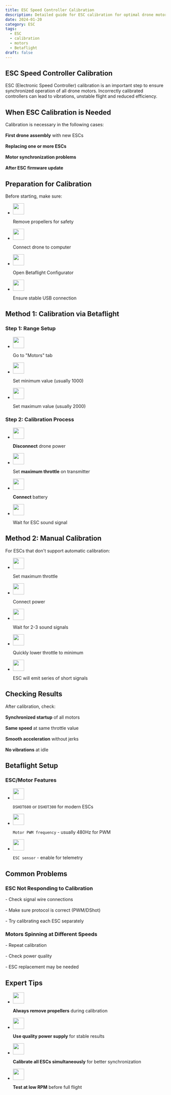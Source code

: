 ```yaml
---
title: ESC Speed Controller Calibration
description: Detailed guide for ESC calibration for optimal drone motor operation
date: 2024-01-20
category: ESC
tags:
  - ESC
  - calibration
  - motors
  - Betaflight
draft: false
---
```




<section id="when" class="scroll-mt-24">
<h1 class="text-[20px] md:text-[24px] font-[Montserrat] mb-[10px] font-medium">ESC Speed Controller Calibration</h1>
<p class="text-[15px] md:text-[16px] font-[Montserrat]">ESC (Electronic Speed Controller) calibration is an important step to ensure synchronized operation of all drone motors. Incorrectly calibrated controllers can lead to vibrations, unstable flight and reduced efficiency.
</p>

<h2 class="font-[Montserrat] text-[20px] lg:text-[24px] border-b border-[#ba0108] pb-3 font-normal mb-3 mt-[30px]">When ESC Calibration is Needed</h2>
<p class="text-[16px] font-normal font-[Montserrat]">
Calibration is necessary in the following cases:
<br />
<br />
<strong>First drone assembly</strong> with new ESCs
<br />
<br />
<strong>Replacing one or more ESCs</strong>
<br />
<br />
<strong>Motor synchronization problems</strong>
<br />
<br />
<strong>After ESC firmware update</strong>
</p>
</section>

<section id="preparation" class="mt-10 scroll-mt-24">
<h2 class="font-[Montserrat] text-[20px] lg:text-[24px] border-b border-[#ba0108] pb-3 font-normal mb-3">Preparation for Calibration</h2>
<p class="text-[16px] font-normal font-[Montserrat]">
Before starting, make sure:
</p>
<ul class="list-disc pl-5 space-y-2 text-[#333]">
<li class="flex gap-3 items-center">
<img width="35" height="35" src="/img/list-guide-one.png" alt="" style="filter: none; box-shadow: none;" />
<p class="text-[16px] font-normal font-[Montserrat]">
Remove propellers for safety
</p>
</li>

<li class="flex gap-3 items-center">
<img width="35" height="35" src="/img/list-guide-two.png" alt="" style="filter: none; box-shadow: none;" />
<p class="text-[16px] font-normal font-[Montserrat]">
Connect drone to computer
</p>
</li>

<li class="flex gap-3 items-center">
<img width="35" height="35" src="/img/list-guide-three.png" alt="" style="filter: none; box-shadow: none;" />
<p class="text-[16px] font-normal font-[Montserrat]">
Open Betaflight Configurator
</p>
</li>

<li class="flex gap-3 items-center">
<img width="35" height="35" src="/img/list-guide-four.png" alt="" style="filter: none; box-shadow: none;" />
<p class="text-[16px] font-normal font-[Montserrat]">
Ensure stable USB connection
</p>
</li>
</ul>
</section>

<section id="method1" class="scroll-mt-24 mt-10 bg-[#f5f5f5] px-[29px] py-[27px]">
<h2 class="font-[Montserrat] text-[20px] lg:text-[24px] border-b border-[#ba0108] pb-3 font-normal mb-3">Method 1: Calibration via Betaflight</h2>
<h3 class="font-[Montserrat] text-[18px] font-normal mb-3">Step 1: Range Setup</h3>
<ul class="list-disc pl-5 space-y-2 text-[#333]">
<li class="flex gap-3 items-center">
<img width="35" height="35" src="/img/list-guide-one.png" alt="" style="filter: none; box-shadow: none;" />
<p class="text-[16px] font-normal font-[Montserrat]">
Go to "Motors" tab
</p>
</li>

<li class="flex gap-3 items-center">
<img width="35" height="35" src="/img/list-guide-two.png" alt="" style="filter: none; box-shadow: none;" />
<p class="text-[16px] font-normal font-[Montserrat]">
Set minimum value (usually 1000)
</p>
</li>

<li class="flex gap-3 items-center">
<img width="35" height="35" src="/img/list-guide-three.png" alt="" style="filter: none; box-shadow: none;" />
<p class="text-[16px] font-normal font-[Montserrat]">
Set maximum value (usually 2000)
</p>
</li>
</ul>

<h3 class="font-[Montserrat] text-[18px] font-normal mb-3 mt-6">Step 2: Calibration Process</h3>
<ul class="list-disc pl-5 space-y-2 text-[#333]">
<li class="flex gap-3 items-center">
<img width="35" height="35" src="/img/list-guide-one.png" alt="" style="filter: none; box-shadow: none;" />
<p class="text-[16px] font-normal font-[Montserrat]">
<strong>Disconnect</strong> drone power
</p>
</li>

<li class="flex gap-3 items-center">
<img width="35" height="35" src="/img/list-guide-two.png" alt="" style="filter: none; box-shadow: none;" />
<p class="text-[16px] font-normal font-[Montserrat]">
Set <strong>maximum throttle</strong> on transmitter
</p>
</li>

<li class="flex gap-3 items-center">
<img width="35" height="35" src="/img/list-guide-three.png" alt="" style="filter: none; box-shadow: none;" />
<p class="text-[16px] font-normal font-[Montserrat]">
<strong>Connect</strong> battery
</p>
</li>

<li class="flex gap-3 items-center">
<img width="35" height="35" src="/img/list-guide-four.png" alt="" style="filter: none; box-shadow: none;" />
<p class="text-[16px] font-normal font-[Montserrat]">
Wait for ESC sound signal
</p>
</li>
</ul>
</section>

<section id="method2" class="mt-10 scroll-mt-24">
<h2 class="font-[Montserrat] text-[20px] lg:text-[24px] border-b border-[#ba0108] pb-3 font-normal mb-3">Method 2: Manual Calibration</h2>
<p class="text-[16px] font-normal font-[Montserrat]">
For ESCs that don't support automatic calibration:
</p>
<ul class="list-disc pl-5 space-y-2 text-[#333]">
<li class="flex gap-3 items-center">
<img width="35" height="35" src="/img/list-guide-one.png" alt="" style="filter: none; box-shadow: none;" />
<p class="text-[16px] font-normal font-[Montserrat]">
Set maximum throttle
</p>
</li>

<li class="flex gap-3 items-center">
<img width="35" height="35" src="/img/list-guide-two.png" alt="" style="filter: none; box-shadow: none;" />
<p class="text-[16px] font-normal font-[Montserrat]">
Connect power
</p>
</li>

<li class="flex gap-3 items-center">
<img width="35" height="35" src="/img/list-guide-three.png" alt="" style="filter: none; box-shadow: none;" />
<p class="text-[16px] font-normal font-[Montserrat]">
Wait for 2-3 sound signals
</p>
</li>

<li class="flex gap-3 items-center">
<img width="35" height="35" src="/img/list-guide-four.png" alt="" style="filter: none; box-shadow: none;" />
<p class="text-[16px] font-normal font-[Montserrat]">
Quickly lower throttle to minimum
</p>
</li>

<li class="flex gap-3 items-center">
<img width="35" height="35" src="/img/list-guide-one.png" alt="" style="filter: none; box-shadow: none;" />
<p class="text-[16px] font-normal font-[Montserrat]">
ESC will emit series of short signals
</p>
</li>
</ul>
</section>

<section id="check" class="mt-10 scroll-mt-24">
<h2 class="font-[Montserrat] text-[20px] lg:text-[24px] border-b border-[#ba0108] pb-3 font-normal mb-3">Checking Results</h2>
<p class="text-[16px] font-normal font-[Montserrat]">
After calibration, check:
<br />
<br />
<strong>Synchronized startup</strong> of all motors
<br />
<br />
<strong>Same speed</strong> at same throttle value
<br />
<br />
<strong>Smooth acceleration</strong> without jerks
<br />
<br />
<strong>No vibrations</strong> at idle
</p>
</section>

<section id="betaflight" class="mt-10 scroll-mt-24">
<h2 class="font-[Montserrat] text-[20px] lg:text-[24px] border-b border-[#ba0108] pb-3 font-normal mb-3">Betaflight Setup</h2>
<h3 class="font-[Montserrat] text-[18px] font-normal mb-3">ESC/Motor Features</h3>
<ul class="list-disc pl-5 space-y-2 text-[#333]">
<li class="flex gap-3 items-center">
<img width="35" height="35" src="/img/list-guide-one.png" alt="" style="filter: none; box-shadow: none;" />
<p class="text-[16px] font-normal font-[Montserrat]">
<code>DSHOT600</code> or <code>DSHOT300</code> for modern ESCs
</p>
</li>

<li class="flex gap-3 items-center">
<img width="35" height="35" src="/img/list-guide-two.png" alt="" style="filter: none; box-shadow: none;" />
<p class="text-[16px] font-normal font-[Montserrat]">
<code>Motor PWM frequency</code> - usually 480Hz for PWM
</p>
</li>

<li class="flex gap-3 items-center">
<img width="35" height="35" src="/img/list-guide-three.png" alt="" style="filter: none; box-shadow: none;" />
<p class="text-[16px] font-normal font-[Montserrat]">
<code>ESC sensor</code> - enable for telemetry
</p>
</li>
</ul>
</section>

<section id="problems" class="mt-10 scroll-mt-24">
<h2 class="font-[Montserrat] text-[20px] lg:text-[24px] border-b border-[#ba0108] pb-3 font-normal mb-3">Common Problems</h2>
<h3 class="font-[Montserrat] text-[18px] font-normal mb-3">ESC Not Responding to Calibration</h3>
<p class="text-[16px] font-normal font-[Montserrat]">
- Check signal wire connections
<br />
<br />
- Make sure protocol is correct (PWM/DShot)
<br />
<br />
- Try calibrating each ESC separately
</p>

<h3 class="font-[Montserrat] text-[18px] font-normal mb-3 mt-6">Motors Spinning at Different Speeds</h3>
<p class="text-[16px] font-normal font-[Montserrat]">
- Repeat calibration
<br />
<br />
- Check power quality
<br />
<br />
- ESC replacement may be needed
</p>
</section>

<section id="tips" class="mt-10 scroll-mt-24">
<h2 class="font-[Montserrat] text-[20px] lg:text-[24px] border-b border-[#ba0108] pb-3 font-normal mb-3">Expert Tips</h2>
<ul class="list-disc pl-5 space-y-2 text-[#333]">
<li class="flex gap-3 items-center">
<img width="35" height="35" src="/img/list-guide-one.png" alt="" style="filter: none; box-shadow: none;" />
<p class="text-[16px] font-normal font-[Montserrat]">
<strong>Always remove propellers</strong> during calibration
</p>
</li>

<li class="flex gap-3 items-center">
<img width="35" height="35" src="/img/list-guide-two.png" alt="" style="filter: none; box-shadow: none;" />
<p class="text-[16px] font-normal font-[Montserrat]">
<strong>Use quality power supply</strong> for stable results
</p>
</li>

<li class="flex gap-3 items-center">
<img width="35" height="35" src="/img/list-guide-three.png" alt="" style="filter: none; box-shadow: none;" />
<p class="text-[16px] font-normal font-[Montserrat]">
<strong>Calibrate all ESCs simultaneously</strong> for better synchronization
</p>
</li>

<li class="flex gap-3 items-center">
<img width="35" height="35" src="/img/list-guide-four.png" alt="" style="filter: none; box-shadow: none;" />
<p class="text-[16px] font-normal font-[Montserrat]">
<strong>Test at low RPM</strong> before full flight
</p>
</li>
</ul>
</section>
